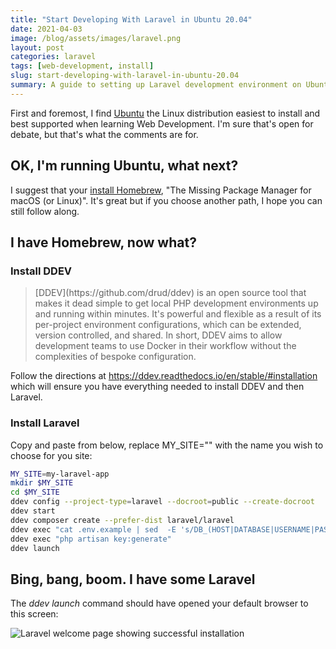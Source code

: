 ```yaml
---
title: "Start Developing With Laravel in Ubuntu 20.04"
date: 2021-04-03
image: /blog/assets/images/laravel.png
layout: post
categories: laravel
tags: [web-development, install]
slug: start-developing-with-laravel-in-ubuntu-20.04
summary: A guide to setting up Laravel development environment on Ubuntu 20.04, perfect for beginners in web development
---
```


First and foremost, I find [Ubuntu](https://ubuntu.com/tutorials/install-ubuntu-desktop#1-overview) the Linux distribution easiest to install and best supported when learning Web Development. I'm sure that's open for debate, but that's what the comments are for.

## OK, I'm running Ubuntu, what next?

I suggest that your [install Homebrew](https://blog.aamnah.com/sysadmin/install-homebrew-ubuntu-linux), "The Missing Package Manager for macOS (or Linux)". It's great but if you choose another path, I hope you can still follow along.

## I have Homebrew, now what?

### Install DDEV

<blockquote>[DDEV](https://github.com/drud/ddev) is an open  source tool that makes it dead simple to get local PHP development  environments up and running within minutes. It's powerful and flexible  as a result of its per-project environment configurations, which can be  extended, version controlled, and shared. In short, DDEV aims to allow  development teams to use Docker in their workflow without the  complexities of bespoke configuration.</blockquote>

Follow the directions at <https://ddev.readthedocs.io/en/stable/#installation> which will ensure you have everything needed to install DDEV and then Laravel.

### Install Laravel

Copy and paste from below, replace MY_SITE="" with the name you wish to choose for you site:

```bash
MY_SITE=my-laravel-app
mkdir $MY_SITE
cd $MY_SITE
ddev config --project-type=laravel --docroot=public --create-docroot
ddev start
ddev composer create --prefer-dist laravel/laravel
ddev exec "cat .env.example | sed  -E 's/DB_(HOST|DATABASE|USERNAME|PASSWORD)=(.*)/DB_\1=db/g' > .env"
ddev exec "php artisan key:generate"
ddev launch
```

## Bing, bang, boom. I have some Laravel

The *ddev launch* command should have opened your default browser to this screen:

![Laravel welcome page showing successful installation](/blog/assets/images/laravel.png)
